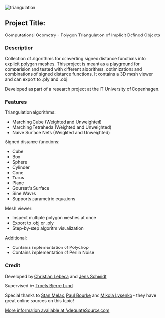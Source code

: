 ![triangulation](https://user-images.githubusercontent.com/16031858/143222779-0c382e45-d775-426c-bed2-881986c853fa.gif)

## Project Title:
Computational Geometry - Polygon Triangulation of Implicit Defined Objects

### Description
Collection of algorithms for converting signed distance functions into explicit polygon meshes. This project is meant as a playground for comparision and tested with different algorithms, optimizations and combinations of signed distance functions. It contains a 3D mesh viewer and can export to .ply and .obj

Developed as part of a research project at the IT University of Copenhagen.

### Features
Triangulation algorithms:
- Marching Cube (Weighted and Unweighted)
- Marching Tetraheda (Weighted and Unweighted)
- Naive Surface Nets (Weighted and Unweighted)

Signed distance functions:
- Cube
- Box
- Sphere
- Cylinder
- Cone
- Torus
- Plane
- Goursat's Surface
- Sine Waves
- Supports parametric equations

Mesh viewer:
- Inspect multiple polygon meshes at once
- Export to .obj or .ply
- Step-by-step algoritm visualization

Additional:
- Contains implementation of Polychop
- Contains implementation of Perlin Noise

### Credit
Developed by [Christian Lebeda](https://github.com/ChristianLebeda) and [Jens Schmidt](https://www.linkedin.com/in/schmidthansen/)

Supervised by [Troels Bjerre Lund](http://www.itu.dk/~trbj/index.html)

Special thanks to [Stan Melax](http://www.melax.com/), [Paul Bourke](http://paulbourke.net/) and [Mikola Lysenko](https://github.com/mikolalysenko) - they have great online sources on this topic!

[More information available at AdequateSource.com](https://adequatesource.com/triangulation)
